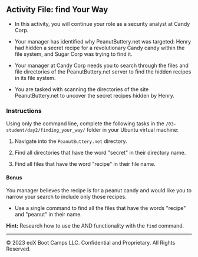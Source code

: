 ## Activity File: find Your Way 
 
- In this activity, you will continue your role as a security analyst at Candy Corp.

- Your manager has identified why PeanutButtery.net was targeted: Henry had hidden a secret recipe for a revolutionary Candy candy within the file system, and Sugar Corp was trying to find it.

- Your manager at Candy Corp needs you to search through the files and file directories of the PeanutButtery.net server to find the hidden recipes in its file system.

- You are tasked with scanning the directories of the site PeanutButtery.net to uncover the secret recipes hidden by Henry.

### Instructions

Using only the command line, complete the following tasks in the `/03-student/day2/finding_your_way/` folder in your Ubuntu virtual machine:

1. Navigate into the `PeanutButtery.net` directory.

2. Find all directories that have the word "secret" in their directory name.

3. Find all files that have the word "recipe" in their file name. 
    
#### Bonus

 You manager believes the recipe is for a peanut candy and would like you to narrow your search to include only those recipes.
 - Use a single command to find all the files that have the words "recipe" and "peanut" in their name.
 
 **Hint:** Research how to use the AND functionality with the `find` command.
  
---

&copy; 2023 edX Boot Camps LLC. Confidential and Proprietary. All Rights Reserved.
